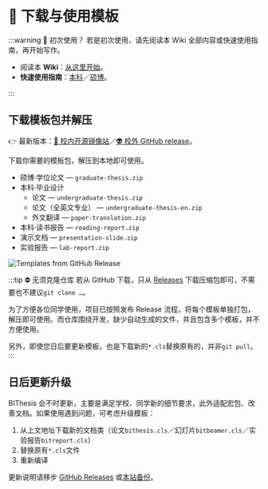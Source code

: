 # 📁 下载与使用模板

:::warning 📖 初次使用？
若是初次使用，请先阅读本 Wiki 全部内容或快速使用指南，再开始写作。

- 阅读本 **Wiki**：[从这里开始](./preface.md)。
- **快速使用指南**：[本科][undergraduate-handbook]／[硕博][graduate-handbook]。

:::

## 下载模板包并解压

👉 最新版本：[🏫 校内开源镜像站][mirror]／[👽 校外 GitHub release][latest-release]。

下载你需要的模板包，解压到本地即可使用。

- 硕博·学位论文 — `graduate-thesis.zip`
- 本科·毕业设计
  - 论文 — `undergraduate-thesis.zip`
  - 论文（全英文专业） — `undergraduate-thesis-en.zip`
  - 外文翻译 — `paper-translation.zip`
- 本科·读书报告 — `reading-report.zip`
- 演示文档 — `presentation-slide.zip`
- 实验报告 — `lab-report.zip`

![Templates from GitHub Release](../assets/templates-from-release.png)

:::tip ⛔ 无须克隆仓库
若从 GitHub 下载，只从 [Releases][releases] 下载压缩包即可，不需要也不建议`git clone …`。

为了方便各位同学使用，项目已按照发布 Release 流程，将每个模板单独打包，解压即可使用。而仓库围绕开发，缺少自动生成的文件，并且包含多个模板，并不方便使用。

另外，即使您日后要更新模板，也是下载新的`*.cls`替换原有的，并非`git pull`。
:::

## 日后更新升级

BIThesis 会不时更新，主要是满足学校、同学新的细节要求，此外适配宏包、改善文档。如果使用遇到问题，可考虑升级模板：

1. 从上文地址下载新的文档类（论文`bithesis.cls`／幻灯片`bitbeamer.cls`／实验报告`bitreport.cls`）
2. 替换原有`*.cls`文件
3. 重新编译

更新说明请移步 [GitHub Releases][latest-release] 或[本站备份](../news/index.md)。

[mirror]: https://mirror.bit.edu.cn/github-release/BITNP/BIThesis/LatestRelease/ '北京理工大学开源镜像站 - BIThesis镜像'
[releases]: https://github.com/BITNP/BIThesis/releases/ 'Releases · BITNP/BIThesis'
[latest-release]: https://github.com/BITNP/BIThesis/releases/latest 'Latest Release · BITNP/BIThesis'
[undergraduate-handbook]: https://github.com/BITNP/BIThesis/releases/latest/download/undergraduate-handbook.pdf
[graduate-handbook]: https://github.com/BITNP/BIThesis/releases/latest/download/graduate-handbook.pdf
